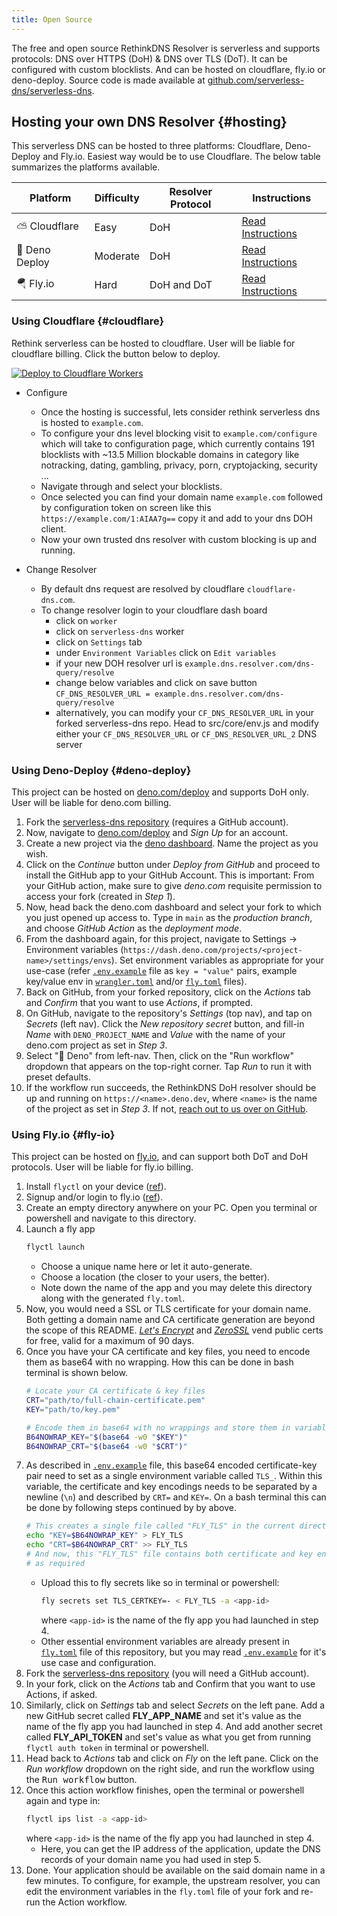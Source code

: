 ```yaml
---
title: Open Source
---
```


The free and open source RethinkDNS Resolver is serverless and supports protocols: DNS over HTTPS (DoH) & DNS over TLS (DoT). It can be configured with custom blocklists. And can be hosted on cloudflare, fly.io or deno-deploy. Source code is made available at [github.com/serverless-dns/serverless-dns](https://github.com/serverless-dns/serverless-dns).

## Hosting your own DNS Resolver {#hosting}

This serverless DNS can be hosted to three platforms: Cloudflare, Deno-Deploy and Fly.io. Easiest way would be to use Cloudflare. The below table summarizes the platforms available.

| Platform      | Difficulty | Resolver Protocol | Instructions                      |
| ------------- | ---------- | ----------------- | --------------------------------- |
| ⛅ Cloudflare  | Easy       | DoH             | [Read Instructions](#cloudflare)  |
| 🦕 Deno Deploy | Moderate   | DoH             | [Read Instructions](#deno-deploy) |
| 🪂 Fly.io         | Hard       | DoH and DoT       | [Read Instructions](#fly-io)      |

### Using Cloudflare {#cloudflare}

Rethink serverless can be hosted to cloudflare. User will be liable for cloudflare billing. Click the button below to deploy.

[![Deploy to Cloudflare Workers](https://deploy.workers.cloudflare.com/button)](https://deploy.workers.cloudflare.com/?url=https://github.com/serverless-dns/serverless-dns/)

- Configure
	- Once the hosting is successful, lets consider rethink serverless dns is hosted
		to `example.com`.
	- To configure your dns level blocking visit to `example.com/configure` which
		will take to configuration page, which currently contains 191 blocklists with
		~13.5 Million blockable domains in category like notracking, dating, gambling,
		privacy, porn, cryptojacking, security ...
	- Navigate through and select your blocklists.
	- Once selected you can find your domain name `example.com` followed by
		configuration token on screen like this `https://example.com/1:AIAA7g==` copy
		it and add to your dns DOH client.
	- Now your own trusted dns resolver with custom blocking is up and running.


- Change Resolver
	- By default dns request are resolved by cloudflare `cloudflare-dns.com`.
	- To change resolver login to your cloudflare dash board
		- click on `worker`
		- click on `serverless-dns` worker
		- click on `Settings` tab
		- under `Environment Variables` click on `Edit variables`
		- if your new DOH resolver url is `example.dns.resolver.com/dns-query/resolve`
		- change below variables and click on save button
			`CF_DNS_RESOLVER_URL = example.dns.resolver.com/dns-query/resolve`
       - alternatively, you can modify your `CF_DNS_RESOLVER_URL` in your forked serverless-dns repo. Head to src/core/env.js and modify either your `CF_DNS_RESOLVER_URL` or `CF_DNS_RESOLVER_URL_2` DNS server



### Using Deno-Deploy {#deno-deploy}

This project can be hosted on [deno.com/deploy](https://deno.com/deploy) and supports DoH only. User will be liable for deno.com billing.

1. Fork the [serverless-dns repository](https://github.com/serverless-dns/serverless-dns) (requires a GitHub account).
2. Now, navigate to [deno.com/deploy](https://deno.com/deploy) and _Sign Up_ for an account.
3. Create a new project via the [deno dashboard](https://dash.deno.com). Name the project as you wish.
4. Click on the _Continue_ button under _Deploy from GitHub_ and proceed to install the GitHub app to your GitHub Account. This is important: From your GitHub action, make sure to give _deno.com_ requisite permission to access your fork (created in _Step 1_).
5. Now, head back the deno.com dashboard and select your fork to which you just opened up access to. Type in `main` as the _production branch_, and choose _GitHub Action_ as the _deployment mode_.
6. From the dashboard again, for this project, navigate to Settings -> Environment variables (`https://dash.deno.com/projects/<project-name>/settings/envs`). Set environment variables as appropriate for your use-case (refer [`.env.example`](https://github.com/serverless-dns/serverless-dns/blob/main/.env.example) file as `key = "value"` pairs, example key/value env in [`wrangler.toml`](https://github.com/serverless-dns/serverless-dns/blob/main/wrangler.toml) and/or [`fly.toml`](https://github.com/serverless-dns/serverless-dns/blob/main/fly.toml) files).
7. Back on GitHub, from your forked repository, click on the _Actions_ tab and _Confirm_ that you want to use _Actions_, if prompted.
8. On GitHub, navigate to the repository's _Settings_ (top nav), and tap on _Secrets_ (left nav). Click the _New repository secret_ button, and fill-in _Name_ with `DENO_PROJECT_NAME` and _Value_ with the name of your deno.com project as set in _Step 3_.
9. Select "🦕 Deno" from left-nav. Then, click on the "Run workflow" dropdown that appears on the top-right corner. Tap _Run_ to run it with preset defaults.
10. If the workflow run succeeds, the RethinkDNS DoH resolver should be up and running on `https://<name>.deno.dev`, where `<name>` is the name of the project as set in _Step 3_. If not, [reach out to us over on GitHub](https://github.com/serverless-dns/serverless-dns/discussions).

### Using Fly.io {#fly-io}

This project can be hosted on [fly.io](https://fly.io), and can support both DoT and DoH protocols. User will be liable for fly.io billing.

1. Install `flyctl` on your device ([ref](https://fly.io/docs/getting-started/installing-flyctl/)).
2. Signup and/or login to fly.io ([ref](https://fly.io/docs/getting-started/login-to-fly/)).
3. Create an empty directory anywhere on your PC. Open you terminal or powershell and navigate to this directory.
4. Launch a fly app
	```bash
	flyctl launch
	```
	- Choose a unique name here or let it auto-generate.
	- Choose a location (the closer to your users, the better).
	- Note down the name of the app and you may delete this directory along with the generated `fly.toml`.
5. Now, you would need a SSL or TLS certificate for your domain name. Both getting a domain name and CA certificate generation are beyond the scope of this README. [_Let's Encrypt_](https://certbot.eff.org/) and [_ZeroSSL_](https://www.frankindev.com/2021/10/14/free-wildcard-ssl-by-zerossl-with-acme.sh/) vend public certs for free, valid for a maximum of 90 days.
6. Once you have your CA certificate and key files, you need to encode them as base64 with no wrapping. How this can be done in bash terminal is shown below.
	```bash
	# Locate your CA certificate & key files
	CRT="path/to/full-chain-certificate.pem"
	KEY="path/to/key.pem"
	```
	```bash
	# Encode them in base64 with no wrappings and store them in variables
	B64NOWRAP_KEY="$(base64 -w0 "$KEY")"
	B64NOWRAP_CRT="$(base64 -w0 "$CRT")"
	```
7. As described in [`.env.example`](https://github.com/serverless-dns/serverless-dns/blob/main/.env.example) file, this base64 encoded certificate-key pair need to set as a single environment variable called `TLS_`. Within this variable, the certificate and key encodings needs to be separated by a newline (`\n`) and described by `CRT=` and `KEY=`. On a bash terminal this can be done by following steps continued by by above.
	```bash
	# This creates a single file called "FLY_TLS" in the current directory
	echo "KEY=$B64NOWRAP_KEY" > FLY_TLS
	echo "CRT=$B64NOWRAP_CRT" >> FLY_TLS
	# And now, this "FLY_TLS" file contains both certificate and key encoded and
	# as required
	```
	- Upload this to fly secrets like so in terminal or powershell:
		```bash
		fly secrets set TLS_CERTKEY=- < FLY_TLS -a <app-id>
		```
		where `<app-id>` is the name of the fly app you had launched in step 4.
	- Other essential environment variables are already present in [`fly.toml`](https://github.com/serverless-dns/serverless-dns/blob/main/fly.toml) file of this repository, but you may read [`.env.example`](https://github.com/serverless-dns/serverless-dns/blob/main/.env.example) for it's use case and configuration.
8. Fork the [serverless-dns repository](https://github.com/serverless-dns/serverless-dns) (you will need a GitHub account).
9. In your fork, click on the _Actions_ tab and Confirm that you want to use Actions, if asked.
10. Similarly, click on _Settings_ tab and select _Secrets_ on the left pane. Add a new GitHub secret called **FLY_APP_NAME** and set it's value as the name of the fly app you had launched in step 4. And add another secret called **FLY_API_TOKEN** and set's value as what you get from running `flyctl auth token` in terminal or powershell.
11. Head back to _Actions_ tab and click on _Fly_ on the left pane. Click on the _Run workflow_ dropdown on the right side, and run the workflow using the <kbd>Run workflow</kbd> button.
12. Once this action workflow finishes, open the terminal or powershell again and type in:
	```bash
	flyctl ips list -a <app-id>
	```
	where `<app-id>` is the name of the fly app you had launched in step 4.
	- Here, you can get the IP address of the application, update the DNS records of your domain name you had used in step 5.
13. Done. Your application should be available on the said domain name in a few minutes. To configure, for example, the upstream resolver, you can edit the environment variables in the `fly.toml` file of your fork and re-run the Action workflow.
